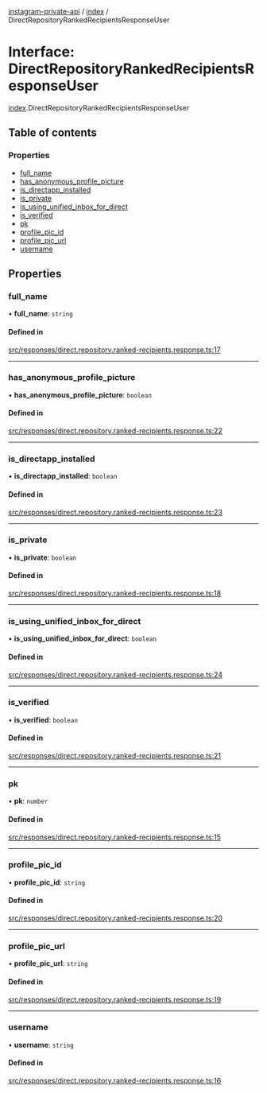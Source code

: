 [instagram-private-api](../../README.md) / [index](../../modules/index.md) / DirectRepositoryRankedRecipientsResponseUser

# Interface: DirectRepositoryRankedRecipientsResponseUser

[index](../../modules/index.md).DirectRepositoryRankedRecipientsResponseUser

## Table of contents

### Properties

- [full\_name](DirectRepositoryRankedRecipientsResponseUser.md#full_name)
- [has\_anonymous\_profile\_picture](DirectRepositoryRankedRecipientsResponseUser.md#has_anonymous_profile_picture)
- [is\_directapp\_installed](DirectRepositoryRankedRecipientsResponseUser.md#is_directapp_installed)
- [is\_private](DirectRepositoryRankedRecipientsResponseUser.md#is_private)
- [is\_using\_unified\_inbox\_for\_direct](DirectRepositoryRankedRecipientsResponseUser.md#is_using_unified_inbox_for_direct)
- [is\_verified](DirectRepositoryRankedRecipientsResponseUser.md#is_verified)
- [pk](DirectRepositoryRankedRecipientsResponseUser.md#pk)
- [profile\_pic\_id](DirectRepositoryRankedRecipientsResponseUser.md#profile_pic_id)
- [profile\_pic\_url](DirectRepositoryRankedRecipientsResponseUser.md#profile_pic_url)
- [username](DirectRepositoryRankedRecipientsResponseUser.md#username)

## Properties

### full\_name

• **full\_name**: `string`

#### Defined in

[src/responses/direct.repository.ranked-recipients.response.ts:17](https://github.com/Nerixyz/instagram-private-api/blob/0e0721c/src/responses/direct.repository.ranked-recipients.response.ts#L17)

___

### has\_anonymous\_profile\_picture

• **has\_anonymous\_profile\_picture**: `boolean`

#### Defined in

[src/responses/direct.repository.ranked-recipients.response.ts:22](https://github.com/Nerixyz/instagram-private-api/blob/0e0721c/src/responses/direct.repository.ranked-recipients.response.ts#L22)

___

### is\_directapp\_installed

• **is\_directapp\_installed**: `boolean`

#### Defined in

[src/responses/direct.repository.ranked-recipients.response.ts:23](https://github.com/Nerixyz/instagram-private-api/blob/0e0721c/src/responses/direct.repository.ranked-recipients.response.ts#L23)

___

### is\_private

• **is\_private**: `boolean`

#### Defined in

[src/responses/direct.repository.ranked-recipients.response.ts:18](https://github.com/Nerixyz/instagram-private-api/blob/0e0721c/src/responses/direct.repository.ranked-recipients.response.ts#L18)

___

### is\_using\_unified\_inbox\_for\_direct

• **is\_using\_unified\_inbox\_for\_direct**: `boolean`

#### Defined in

[src/responses/direct.repository.ranked-recipients.response.ts:24](https://github.com/Nerixyz/instagram-private-api/blob/0e0721c/src/responses/direct.repository.ranked-recipients.response.ts#L24)

___

### is\_verified

• **is\_verified**: `boolean`

#### Defined in

[src/responses/direct.repository.ranked-recipients.response.ts:21](https://github.com/Nerixyz/instagram-private-api/blob/0e0721c/src/responses/direct.repository.ranked-recipients.response.ts#L21)

___

### pk

• **pk**: `number`

#### Defined in

[src/responses/direct.repository.ranked-recipients.response.ts:15](https://github.com/Nerixyz/instagram-private-api/blob/0e0721c/src/responses/direct.repository.ranked-recipients.response.ts#L15)

___

### profile\_pic\_id

• **profile\_pic\_id**: `string`

#### Defined in

[src/responses/direct.repository.ranked-recipients.response.ts:20](https://github.com/Nerixyz/instagram-private-api/blob/0e0721c/src/responses/direct.repository.ranked-recipients.response.ts#L20)

___

### profile\_pic\_url

• **profile\_pic\_url**: `string`

#### Defined in

[src/responses/direct.repository.ranked-recipients.response.ts:19](https://github.com/Nerixyz/instagram-private-api/blob/0e0721c/src/responses/direct.repository.ranked-recipients.response.ts#L19)

___

### username

• **username**: `string`

#### Defined in

[src/responses/direct.repository.ranked-recipients.response.ts:16](https://github.com/Nerixyz/instagram-private-api/blob/0e0721c/src/responses/direct.repository.ranked-recipients.response.ts#L16)
